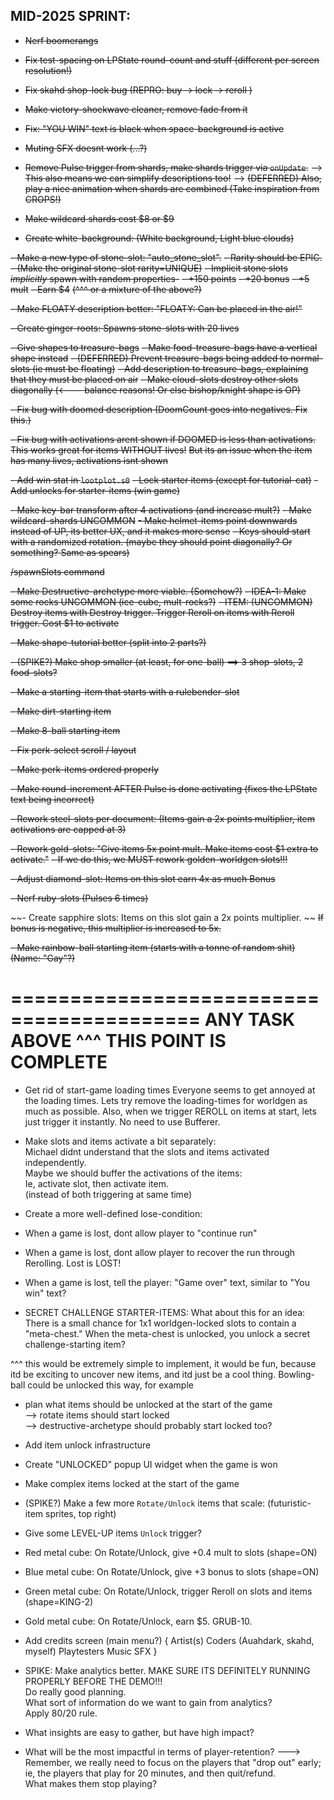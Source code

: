 

## MID-2025 SPRINT:


- ~~Nerf boomerangs~~

- ~~Fix test-spacing on LPState round-count and stuff (different per screen resolution!)~~

- ~~Fix skahd shop-lock bug (REPRO: buy -> lock -> reroll )~~

- ~~Make victory-shockwave cleaner, remove fade from it~~

- ~~Fix: "YOU WIN" text is black when space-background is active~~

- ~~Muting SFX doesnt work (...?)~~

- ~~Remove Pulse trigger from shards, make shards trigger via `onUpdate`.~~
--> ~~This also means we can simplify descriptions too!~~
--> ~~(DEFERRED) Also, play a nice animation when shards are combined (Take inspiration from CROPS!)~~

- ~~Make wildcard shards cost $8 or $9~~

- ~~Create white-background: (White background, Light blue clouds)~~

~~- Make a new type of stone-slot: "auto_stone_slot".~~
~~- Rarity should be EPIC.~~
~~- (Make the original stone-slot rarity=UNIQUE)~~
~~- Implicit stone slots *implicitly* spawn with random properties-~~
~~- +150 points~~
~~- +20 bonus~~
~~- +5 mult~~
~~- Earn $4~~
~~(^^^ or a mixture of the above?)~~

~~- Make FLOATY description better: "FLOATY: Can be placed in the air!"~~

~~- Create ginger-roots: Spawns stone-slots with 20 lives~~

~~- Give shapes to treasure-bags~~
~~- Make food-treasure-bags have a vertical shape instead~~
~~- (DEFERRED) Prevent treasure-bags being added to normal-slots (ie must be floating)~~
~~- Add description to treasure-bags, explaining that they must be placed on air~~
~~- Make cloud-slots destroy other slots diagonally (<--- balance reasons! Or else bishop/knight shape is OP)~~

~~- Fix bug with doomed description (DoomCount goes into negatives. Fix this.)~~

~~- Fix bug with activations arent shown if DOOMED is less than activations. This works great for items WITHOUT lives!~~
~~But its an issue when the item has many lives, activations isnt shown~~

~~- Add win stat in `lootplot.s0`~~
~~- Lock starter items (except for tutorial-cat)~~
~~- Add unlocks for starter-items (win game)~~


~~- Make key-bar transform after 4 activations (and increase mult?)~~
~~- Make wildcard-shards UNCOMMON~~
~~- Make helmet-items point downwards instead of UP, its better UX, and it makes more sense~~
~~- Keys should start with a randomized rotation. (maybe they should point diagonally? Or something? Same as spears)~~

~~/spawnSlots command~~

~~- Make Destructive-archetype more viable. (Somehow?)~~
~~- IDEA-1: Make some rocks UNCOMMON (ice-cube, mult-rocks?)~~
~~- ITEM: (UNCOMMON) Destroy items with Destroy trigger. Trigger Reroll on items with Reroll trigger. Cost $1 to activate~~

~~- Make shape-tutorial better (split into 2 parts?)~~

~~- (SPIKE?) Make shop smaller (at least, for one-ball) ==> 3 shop-slots, 2 food-slots?~~

~~- Make a starting-item that starts with a rulebender-slot~~

~~- Make dirt-starting item~~

~~- Make 8-ball starting item~~

~~- Fix perk-select scroll / layout~~

~~- Make perk-items ordered properly~~

~~- Make round-increment AFTER Pulse is done activating (fixes the LPState text being incorrect)~~

~~- Rework steel-slots per document: (Items gain a 2x points multiplier, item activations are capped at 3)~~

~~- Rework gold-slots: "Give items 5x point mult. Make items cost $1 extra to activate."~~
~~- If we do this, we MUST rework golden-worldgen slots!!!~~

~~- Adjust diamond-slot: Items on this slot earn 4x as much Bonus~~

~~- Nerf ruby-slots (Pulses 6 times)~~

~~- Create sapphire slots: Items on this slot gain a 2x points multiplier. ~~
~~If bonus is negative, this multiplier is increased to 5x.~~

~~- Make rainbow-ball starting item (starts with a tonne of random shit) (Name: "Gay"?)~~



==========================================
ANY TASK ABOVE ^^^ THIS POINT IS COMPLETE
==========================================


- Get rid of start-game loading times
Everyone seems to get annoyed at the loading times.
Lets try remove the loading-times for worldgen as much as possible.
Also, when we trigger REROLL on items at start, lets just trigger it instantly. No need to use Bufferer.


- Make slots and items activate a bit separately:  
Michael didnt understand that the slots and items activated independently.  
Maybe we should buffer the activations of the items:  
Ie, activate slot, then activate item.  
(instead of both triggering at same time)   


- Create a more well-defined lose-condition:
- When a game is lost, dont allow player to "continue run"
- When a game is lost, dont allow player to recover the run through Rerolling. Lost is LOST!
- When a game is lost, tell the player: "Game over" text, similar to "You win" text?


- SECRET CHALLENGE STARTER-ITEMS:
What about this for an idea:
There is a small chance for 1x1 worldgen-locked slots to contain a "meta-chest."
When the meta-chest is unlocked, you unlock a secret challenge-starting item?

^^^ this would be extremely simple to implement, it would be fun, because itd be exciting to uncover new items, and itd just be a cool thing.
Bowling-ball could be unlocked this way, for example



- plan what items should be unlocked at the start of the game   
    --> rotate items should start locked  
    --> destructive-archetype should probably start locked too?  


- Add item unlock infrastructure
- Create "UNLOCKED" popup UI widget when the game is won
- Make complex items locked at the start of the game


- (SPIKE?) Make a few more `Rotate/Unlock` items that scale:
(futuristic-item sprites, top right)
- Give some LEVEL-UP items `Unlock` trigger?
- Red metal cube: On Rotate/Unlock, give +0.4 mult to slots (shape=ON)
- Blue metal cube: On Rotate/Unlock, give +3 bonus to slots (shape=ON)
- Green metal cube: On Rotate/Unlock, trigger Reroll on slots and items (shape=KING-2)
- Gold metal cube: On Rotate/Unlock, earn $5. GRUB-10.



- Add credits screen (main menu?)
{
    Artist(s)
    Coders (Auahdark, skahd, myself)
    Playtesters
    Music
    SFX
}


- SPIKE: Make analytics better.
MAKE SURE ITS DEFINITELY RUNNING PROPERLY BEFORE THE DEMO!!!  
Do really good planning.  
What sort of information do we want to gain from analytics?  
Apply 80/20 rule.  
- What insights are easy to gather, but have high impact?  
- What will be the most impactful in terms of player-retention?
---> Remember, we really need to focus on the players that "drop out" early;
ie, the players that play for 20 minutes, and then quit/refund.  
What makes them stop playing?  


